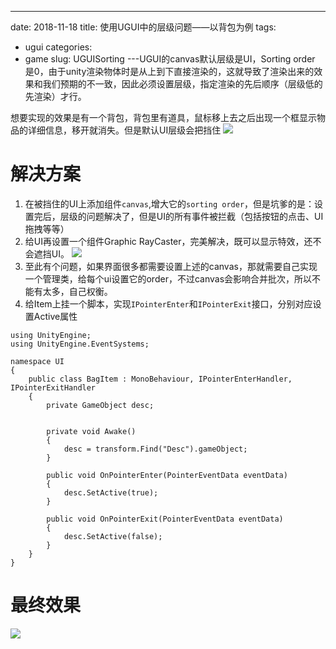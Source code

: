 ---
date: 2018-11-18
title: 使用UGUI中的层级问题——以背包为例
tags: 
  - ugui
categories: 
  - game
slug: UGUISorting
---UGUI的canvas默认层级是UI，Sorting order 是0，由于unity渲染物体时是从上到下直接渲染的，这就导致了渲染出来的效果和我们预期的不一致，因此必须设置层级，指定渲染的先后顺序（层级低的先渲染）才行。 
<!-- more -->

想要实现的效果是有一个背包，背包里有道具，鼠标移上去之后出现一个框显示物品的详细信息，移开就消失。但是默认UI层级会把挡住
![](https://image.xiaomo.info/unity3d/ugui/bag/mask.png)

# 解决方案
1. 在被挡住的UI上添加组件`canvas`,增大它的`sorting order`，但是坑爹的是：设置完后，层级的问题解决了，但是UI的所有事件被拦截（包括按钮的点击、UI拖拽等等）
2. 给UI再设置一个组件Graphic RayCaster，完美解决，既可以显示特效，还不会遮挡UI。 
![](https://image.xiaomo.info/unity3d/ugui/bag/correct.png)
3. 至此有个问题，如果界面很多都需要设置上述的canvas，那就需要自己实现一个管理类，给每个ui设置它的order，不过canvas会影响合并批次，所以不能有太多，自己权衡。
4. 给Item上挂一个脚本，实现`IPointerEnter`和`IPointerExit`接口，分别对应设置Active属性

```
using UnityEngine;
using UnityEngine.EventSystems;

namespace UI
{
    public class BagItem : MonoBehaviour, IPointerEnterHandler, IPointerExitHandler
    {
        private GameObject desc;


        private void Awake()
        {
            desc = transform.Find("Desc").gameObject;
        }

        public void OnPointerEnter(PointerEventData eventData)
        {
            desc.SetActive(true);
        }

        public void OnPointerExit(PointerEventData eventData)
        {
            desc.SetActive(false);
        }
    }
}

```


# 最终效果
![](https://image.xiaomo.info/unity3d/ugui/bag/bag.gif)






